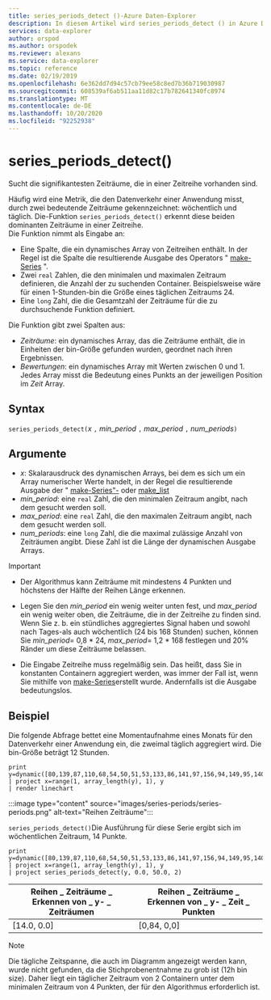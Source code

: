 ```yaml
---
title: series_periods_detect ()-Azure Daten-Explorer
description: In diesem Artikel wird series_periods_detect () in Azure Daten-Explorer beschrieben.
services: data-explorer
author: orspod
ms.author: orspodek
ms.reviewer: alexans
ms.service: data-explorer
ms.topic: reference
ms.date: 02/19/2019
ms.openlocfilehash: 6e362dd7d94c57cb79ee58c8ed7b36b719030987
ms.sourcegitcommit: 608539af6ab511aa11d82c17b782641340fc8974
ms.translationtype: MT
ms.contentlocale: de-DE
ms.lasthandoff: 10/20/2020
ms.locfileid: "92252938"
---
```

# <a name="series_periods_detect"></a>series_periods_detect()

Sucht die signifikantesten Zeiträume, die in einer Zeitreihe vorhanden sind.  

Häufig wird eine Metrik, die den Datenverkehr einer Anwendung misst, durch zwei bedeutende Zeiträume gekennzeichnet: wöchentlich und täglich. Die-Funktion `series_periods_detect()` erkennt diese beiden dominanten Zeiträume in einer Zeitreihe.  
Die Funktion nimmt als Eingabe an:
* Eine Spalte, die ein dynamisches Array von Zeitreihen enthält. In der Regel ist die Spalte die resultierende Ausgabe des Operators " [make-Series](make-seriesoperator.md) ".
* Zwei `real` Zahlen, die den minimalen und maximalen Zeitraum definieren, die Anzahl der zu suchenden Container. Beispielsweise wäre für einen 1-Stunden-bin die Größe eines täglichen Zeitraums 24. 
* Eine `long` Zahl, die die Gesamtzahl der Zeiträume für die zu durchsuchende Funktion definiert. 

Die Funktion gibt zwei Spalten aus:
* *Zeiträume*: ein dynamisches Array, das die Zeiträume enthält, die in Einheiten der bin-Größe gefunden wurden, geordnet nach ihren Ergebnissen.
* *Bewertungen*: ein dynamisches Array mit Werten zwischen 0 und 1. Jedes Array misst die Bedeutung eines Punkts an der jeweiligen Position im *Zeit* Array.
 
## <a name="syntax"></a>Syntax

`series_periods_detect(`*x* `,` *min_period* `,` *max_period* `,` *num_periods*`)`

## <a name="arguments"></a>Argumente

* *x*: Skalarausdruck des dynamischen Arrays, bei dem es sich um ein Array numerischer Werte handelt, in der Regel die resultierende Ausgabe der " [make-Series"-](make-seriesoperator.md) oder [make_list](makelist-aggfunction.md)
* *min_period*: eine `real` Zahl, die den minimalen Zeitraum angibt, nach dem gesucht werden soll.
* *max_period*: eine `real` Zahl, die den maximalen Zeitraum angibt, nach dem gesucht werden soll.
* *num_periods*: eine `long` Zahl, die die maximal zulässige Anzahl von Zeiträumen angibt. Diese Zahl ist die Länge der dynamischen Ausgabe Arrays.

> [!IMPORTANT]
> * Der Algorithmus kann Zeiträume mit mindestens 4 Punkten und höchstens der Hälfte der Reihen Länge erkennen. 
>
> * Legen Sie den *min_period* ein wenig weiter unten fest, und *max_period* ein wenig weiter oben, die Zeiträume, die in der Zeitreihe zu finden sind. Wenn Sie z. b. ein stündliches aggregiertes Signal haben und sowohl nach Tages-als auch wöchentlich (24 bis 168 Stunden) suchen, können Sie *min_period*= 0,8 \* 24, *max_period*= 1,2 \* 168 festlegen und 20% Ränder um diese Zeiträume belassen.
>
> * Die Eingabe Zeitreihe muss regelmäßig sein. Das heißt, dass Sie in konstanten Containern aggregiert werden, was immer der Fall ist, wenn Sie mithilfe von [make-Series](make-seriesoperator.md)erstellt wurde. Andernfalls ist die Ausgabe bedeutungslos.

## <a name="example"></a>Beispiel

Die folgende Abfrage bettet eine Momentaufnahme eines Monats für den Datenverkehr einer Anwendung ein, die zweimal täglich aggregiert wird. Die bin-Größe beträgt 12 Stunden.

<!-- csl: https://help.kusto.windows.net:443/Samples -->
```kusto
print y=dynamic([80,139,87,110,68,54,50,51,53,133,86,141,97,156,94,149,95,140,77,61,50,54,47,133,72,152,94,148,105,162,101,160,87,63,53,55,54,151,103,189,108,183,113,175,113,178,90,71,62,62,65,165,109,181,115,182,121,178,114,170])
| project x=range(1, array_length(y), 1), y  
| render linechart 
```

:::image type="content" source="images/series-periods/series-periods.png" alt-text="Reihen Zeiträume":::

`series_periods_detect()`Die Ausführung für diese Serie ergibt sich im wöchentlichen Zeitraum, 14 Punkte.

<!-- csl: https://help.kusto.windows.net:443/Samples -->
```kusto
print y=dynamic([80,139,87,110,68,54,50,51,53,133,86,141,97,156,94,149,95,140,77,61,50,54,47,133,72,152,94,148,105,162,101,160,87,63,53,55,54,151,103,189,108,183,113,175,113,178,90,71,62,62,65,165,109,181,115,182,121,178,114,170])
| project x=range(1, array_length(y), 1), y  
| project series_periods_detect(y, 0.0, 50.0, 2)
```

| Reihen \_ Zeiträume \_ Erkennen von \_ y- \_ Zeiträumen  | Reihen \_ Zeiträume \_ Erkennen von \_ y- \_ Zeit \_ Punkten |
|-------------|-------------------|
| [14.0, 0.0] | [0,84, 0,0]  |


> [!NOTE] 
> Die tägliche Zeitspanne, die auch im Diagramm angezeigt werden kann, wurde nicht gefunden, da die Stichprobenentnahme zu grob ist (12h bin size). Daher liegt ein täglicher Zeitraum von 2 Containern unter dem minimalen Zeitraum von 4 Punkten, der für den Algorithmus erforderlich ist.
